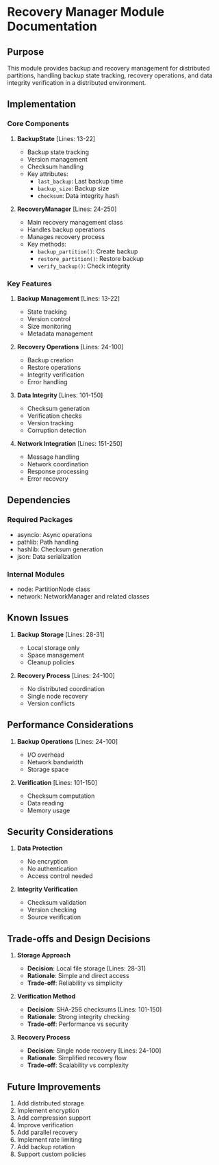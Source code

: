 # Recovery Manager Module Documentation

## Purpose

This module provides backup and recovery management for distributed partitions, handling backup state tracking, recovery operations, and data integrity verification in a distributed environment.

## Implementation

### Core Components

1. **BackupState** [Lines: 13-22]

   - Backup state tracking
   - Version management
   - Checksum handling
   - Key attributes:
     - `last_backup`: Last backup time
     - `backup_size`: Backup size
     - `checksum`: Data integrity hash

2. **RecoveryManager** [Lines: 24-250]
   - Main recovery management class
   - Handles backup operations
   - Manages recovery process
   - Key methods:
     - `backup_partition()`: Create backup
     - `restore_partition()`: Restore backup
     - `verify_backup()`: Check integrity

### Key Features

1. **Backup Management** [Lines: 13-22]

   - State tracking
   - Version control
   - Size monitoring
   - Metadata management

2. **Recovery Operations** [Lines: 24-100]

   - Backup creation
   - Restore operations
   - Integrity verification
   - Error handling

3. **Data Integrity** [Lines: 101-150]

   - Checksum generation
   - Verification checks
   - Version tracking
   - Corruption detection

4. **Network Integration** [Lines: 151-250]
   - Message handling
   - Network coordination
   - Response processing
   - Error recovery

## Dependencies

### Required Packages

- asyncio: Async operations
- pathlib: Path handling
- hashlib: Checksum generation
- json: Data serialization

### Internal Modules

- node: PartitionNode class
- network: NetworkManager and related classes

## Known Issues

1. **Backup Storage** [Lines: 28-31]

   - Local storage only
   - Space management
   - Cleanup policies

2. **Recovery Process** [Lines: 24-100]
   - No distributed coordination
   - Single node recovery
   - Version conflicts

## Performance Considerations

1. **Backup Operations** [Lines: 24-100]

   - I/O overhead
   - Network bandwidth
   - Storage space

2. **Verification** [Lines: 101-150]
   - Checksum computation
   - Data reading
   - Memory usage

## Security Considerations

1. **Data Protection**

   - No encryption
   - No authentication
   - Access control needed

2. **Integrity Verification**
   - Checksum validation
   - Version checking
   - Source verification

## Trade-offs and Design Decisions

1. **Storage Approach**

   - **Decision**: Local file storage [Lines: 28-31]
   - **Rationale**: Simple and direct access
   - **Trade-off**: Reliability vs simplicity

2. **Verification Method**

   - **Decision**: SHA-256 checksums [Lines: 101-150]
   - **Rationale**: Strong integrity checking
   - **Trade-off**: Performance vs security

3. **Recovery Process**
   - **Decision**: Single node recovery [Lines: 24-100]
   - **Rationale**: Simplified recovery flow
   - **Trade-off**: Scalability vs complexity

## Future Improvements

1. Add distributed storage
2. Implement encryption
3. Add compression support
4. Improve verification
5. Add parallel recovery
6. Implement rate limiting
7. Add backup rotation
8. Support custom policies
